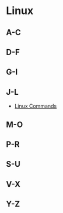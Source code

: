 # Linux
## A-C

## D-F

## G-I

## J-L
- [Linux Commands](Linux-Commands.md)

## M-O

## P-R

## S-U

## V-X

## Y-Z
